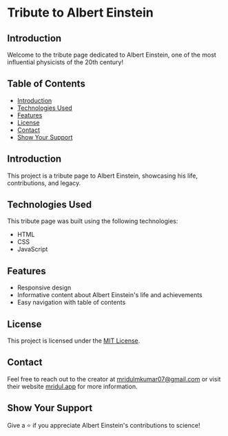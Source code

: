 # Tribute to Albert Einstein

## Introduction

Welcome to the tribute page dedicated to Albert Einstein, one of the most influential physicists of the 20th century!

## Table of Contents

- [Introduction](#introduction)
- [Technologies Used](#technologies-used)
- [Features](#features)
- [License](#license)
- [Contact](#contact)
- [Show Your Support](#show-your-support)

## Introduction

This project is a tribute page to Albert Einstein, showcasing his life, contributions, and legacy.

## Technologies Used

This tribute page was built using the following technologies:

- HTML
- CSS
- JavaScript

## Features

- Responsive design
- Informative content about Albert Einstein's life and achievements
- Easy navigation with table of contents

## License

This project is licensed under the [MIT License](LICENSE).

## Contact

Feel free to reach out to the creator at [mridulmkumar07@gmail.com](mailto:mridulmkumar07@gmail.com) or visit their website [mridul.app](https://mridul0703.vercel.app/) for more information.

## Show Your Support

Give a ⭐ if you appreciate Albert Einstein's contributions to science!
